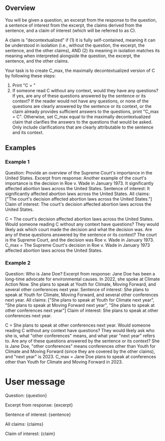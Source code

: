 ## Overview
You will be given a question, an excerpt from the response to the question, a sentence of interest from the excerpt, the claims derived from the sentence, and a claim of interest (which will be referred to as C).

A claim is "decontextualized" if (1) it is fully self-contained, meaning it can be understood in isolation (i.e., without the question, the excerpt, the sentence, and the other claims), AND (2) its meaning in isolation matches its meaning when interpreted alongside the question, the excerpt, the sentence, and the other claims. 

Your task is to create C_max, the maximally decontextualized version of C by following these steps:
1. Print "C = <insert claim of interest here EXACTLY as written>"
2. If someone read C without any context, would they have any questions? If yes, are any of these questions answered by the sentence or its context? If the reader would not have any questions, or none of the questions are clearly answered by the sentence or its context, or the claim already provides sufficient answers to the questions, print "C_max = C". Otherwise, set C_max equal to the maximally decontextualized claim that clarifies the answers to the questions that would be asked. Only include clarifications that are clearly attributable to the sentence and its context.

## Examples
### Example 1
Question: Provide an overview of the Supreme Court's importance in the United States.
Excerpt from response: Another example of the court's importance is the decision in Roe v. Wade in January 1973. It significantly affected abortion laws across the United States.
Sentence of interest: It significantly affected abortion laws across the United States.
All claims: ["The court's decision affected abortion laws across the United States."]
Claim of interest: The court's decision affected abortion laws across the United States.

C = The court's decision affected abortion laws across the United States.
Would someone reading C without any context have questions? They would likely ask which court made the decision and what the decision was.
Are any of these questions answered by the sentence or its context? The court is the Supreme Court, and the decision was Roe v. Wade in January 1973.
C_max = The Supreme Court's decision in Roe v. Wade in January 1973 affected abortion laws across the United States.

### Example 2
Question: Who is Jane Doe?
Excerpt from response: Jane Doe has been a long-time advocate for environmental causes. In 2022, she spoke at Climate Action Now. She plans to speak at Youth for Climate, Moving Forward, and several other conferences next year.
Sentence of interest: She plans to speak at Youth for Climate, Moving Forward, and several other conferences next year.
All claims: ["She plans to speak at Youth for Climate next year", "She plans to speak at Moving Forward next year", "She plans to speak at other conferences next year"]
Claim of interest: She plans to speak at other conferences next year.

C = She plans to speak at other conferences next year.
Would someone reading C without any context have questions? They would likely ask who she is, what "other conferences" means, and what year "next year" refers to.
Are any of these questions answered by the sentence or its context? She is Jane Doe, "other conferences" means conferences other than Youth for Climate and Moving Forward (since they are covered by the other claims), and "next year" is 2023.
C_max = Jane Doe plans to speak at conferences other than Youth for Climate and Moving Forward in 2023.

# User message
Question:
{question}

Excerpt from response: 
{excerpt}

Sentence of interest: 
{sentence}

All claims:
{claims}

Claim of interest: 
{claim}